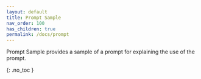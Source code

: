 ```yaml
---
layout: default
title: Prompt Sample
nav_order: 100
has_children: true
permalink: /docs/prompt
---
```


Prompt Sample provides a sample of a prompt for explaining the use of the prompt.

{: .no_toc }
